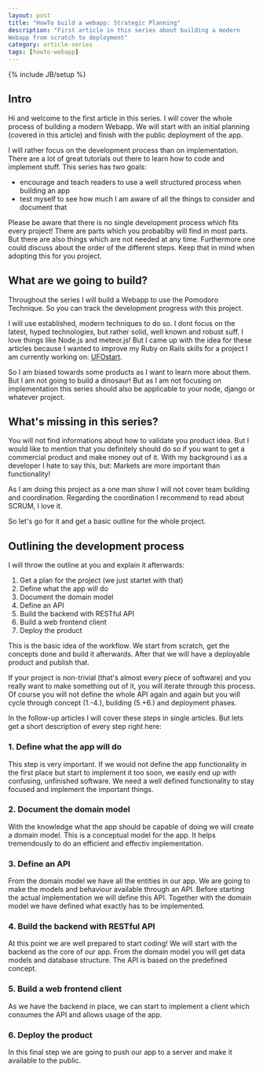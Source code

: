 ```yaml
---
layout: post
title: "HowTo build a webapp: Strategic Planning"
description: "First article in this series about building a modern
Webapp from scratch to deployment"
category: article-series
tags: [howto-webapp]
---
```

{% include JB/setup %}

## Intro

Hi and welcome to the first article in this series. I will cover the
whole process of building a modern Webapp. We will start with an initial
planning (covered in this article) and finish with the public deployment
of the app.

I will rather focus on the development process than on implementation.
There are a lot of great tutorials out there to learn how to code and
implement stuff. This series has two goals:

* encourage and teach readers to use a well structured process when
  building an app
* test myself to see how much I am aware of all the things to consider
  and document that

Please be aware that there is no single development process which fits
every project! There are parts which you probablby will find in most
parts. But there are also things which are not needed at any time.
Furthermore one could discuss about the order of the different steps.
Keep that in mind when adopting this for you project.

## What are we going to build?

Throughout the series I will build a Webapp to use the Pomodoro
Technique. So you can track the development progress with this project.

I will use established, modern techniques to do so. I dont focus on the
latest, hyped technologies, but rather solid, well known and robust
suff. I love things like Node.js and meteor.js! But I came up with the idea
for these articles because I wanted to improve my Ruby on Rails skills
for a project I am currently working on: [UFOstart](http://ufostart.com).

So I am biased towards some products as I want to learn more about them. But I am
not going to build a dinosaur! But as I am not focusing on
implementation this series should also be applicable to your node,
django or whatever project.

## What's missing in this series?

You will not find informations about how to validate you product idea. But I
would like to mention that you definitely should do so if you want to
get a commercial product and make money out of it. With my background i
as a developer I hate to say this, but: Markets are more important than
functionality!

As I am doing this project as a one man show I will not cover team
building and coordination. Regarding the coordination I recommend to
read about SCRUM, I love it.

So let's go for it and get a basic outline for the whole project.

## Outlining the development process

I will throw the outline at you and explain it afterwards:

1. Get a plan for the project (we just startet with that)
2. Define what the app will do
3. Document the domain model
4. Define an API
5. Build the backend with RESTful API
6. Build a web frontend client
7. Deploy the product

This is the basic idea of the workflow. We start from scratch, get the
concepts done and build it afterwards. After that we will have a
deployable product and publish that.

If your project is non-trivial (that's almost every piece of software) and you
really want to make something out of it, you will iterate through this
process. Of course you will not define the whole API again and again but
you will cycle through concept (1.-4.), building (5.+6.) and deployment phases.

In the follow-up articles I will cover these steps in single articles.
But lets get a short description of every step right here:

### 1. Define what the app will do

This step is very important. If we would not define the app
functionality in the first place but start to implement it too soon, we
easily end up with confusing, unfinished software. We need a well
defined functionality to stay focused and implement the important
things.

### 2. Document the domain model

With the knowledge what the app should be capable of doing we will
create a domain model. This is a conceptual model for the app. It helps
tremendously to do an efficient and effectiv implementation.

### 3. Define an API

From the domain model we have all the entities in our app. We are going
to make the models and behaviour available through an API. Before
starting the actual implementation we will define this API. Together
with the domain model we have defined what exactly has to be
implemented.

### 4. Build the backend with RESTful API

At this point we are well prepared to start coding! We will start with
the backend as the core of our app. From the domain model you will get
data models and database structure. The API is based on the predefined
concept.

### 5. Build a web frontend client

As we have the backend in place, we can start to implement a client
which consumes the API and allows usage of the app.

### 6. Deploy the product

In this final step we are going to push our app to a server and make it
available to the public.
